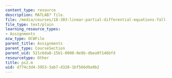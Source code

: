 ```yaml
---
content_type: resource
description: MATLAB? file.
file: /media/courses/18-303-linear-partial-differential-equations-fall-2006/d774c3d439533ab7d3201bf566d9a9b2_ps2.m
file_type: text/plain
learning_resource_types:
- Assignments
ocw_type: OCWFile
parent_title: Assignments
parent_type: CourseSection
parent_uid: 521c6da8-15b1-0900-0e9b-dbea9f146bfd
resourcetype: Other
title: ps2.m
uid: d774c3d4-3953-3ab7-d320-1bf566d9a9b2
---
```

